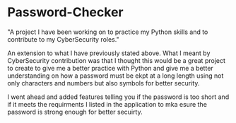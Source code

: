 # Password-Checker
"A project I have been working on to practice my Python skills and to contribute to my CyberSecurity roles."

An extension to what I have previously stated above. What I meant by CyberSecurity contribution was that I thought this would be a great project to create to give me a better practice with Python and give me a better understanding on how a password must be ekpt at a long length using not only characters and numbers but also symbols for better security.

I went ahead and added features telling you if the password is too short and if it meets the requirments I listed in the application to mka esure the password is strong enough for better secuirty.
